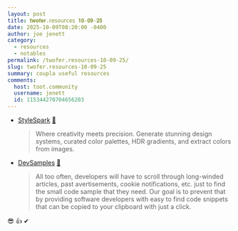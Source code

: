 ```yaml
---
layout: post
title: 𝐭𝐰𝐨𝐟𝐞𝐫.𝗋𝖾𝗌𝗈𝗎𝗋𝖼𝖾𝗌 𝟏𝟎-𝟎𝟗-𝟐𝟓
date: 2025-10-09T08:20:00 -0400
author: joe jenett
category:
  - resources
  - notables
permalink: /twofer.resources-10-09-25/
slug: twofer.resources-10-09-25
summary: coupla useful resources
comments:
  host: toot.community
  username: jenett
  id: 115344270704656203
---
```

<ul class="links">
	<li><a title="Design Systems, Color Palettes & Gradient Generator" href="https://stylespark.dev/">StyleSpark</a> <a title="source" href="https://pinboard.in/u:">📌</a><blockquote><p>Where creativity meets precision. Generate stunning design systems, curated color palettes, HDR gradients, and extract colors from images.</p></blockquote></li>
	<li><a title="Code snippets for any need" href="https://www.devsamples.com/">DevSamples</a> <a title="source" href="https://pinboard.in/u:tdjones">📌</a><blockquote><p>All too often, developers will have to scroll through long-winded articles, past avertisements, cookie notifications, etc. just to find the small code sample that they need. Our goal is to prevent that by providing software developers with easy to find code snippets that can be copied to your clipboard with just a click.</p></blockquote></li>
</ul>
<p class="right gray-70 slight">
😎 👍 ✔
</p>
<a href="https://brid.gy/publish/mastodon"></a>